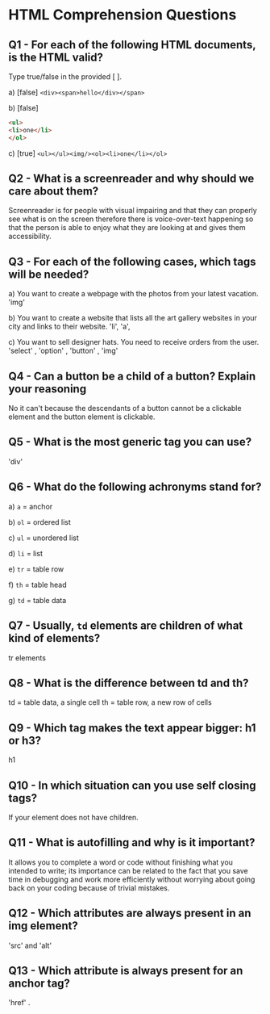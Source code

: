 # HTML Comprehension Questions

## Q1 - For each of the following HTML documents, is the HTML valid?

Type true/false in the provided [ ].

a) [false] `<div><span>hello</div></span>`

b) [false]

```html
<ul>
<li>one</li>
</ol>
```

c) [true] `<ul></ul><img/><ol><li>one</li></ol>`

## Q2 - What is a screenreader and why should we care about them?

Screenreader is for people with visual impairing and that they can properly see what is on the screen therefore there is voice-over-text happening so that the person is able to enjoy what they are looking at and gives them accessibility.

## Q3 - For each of the following cases, which tags will be needed?

a) You want to create a webpage with the photos from your latest vacation. 'img'

b) You want to create a website that lists all the art gallery websites in your city and links to their website. 'li', 'a',

c) You want to sell designer hats. You need to receive orders from the user. 'select' , 'option' , 'button' , 'img'

## Q4 - Can a button be a child of a button? Explain your reasoning

No it can't because the descendants of a button cannot be a clickable element and the button element is clickable.

## Q5 - What is the most generic tag you can use?

'div'

## Q6 - What do the following achronyms stand for?

a) `a` = anchor

b) `ol` = ordered list

c) `ul` = unordered list

d) `li` = list

e) `tr` = table row

f) `th` = table head

g) `td` = table data

## Q7 - Usually, `td` elements are children of what kind of elements?

tr elements

## Q8 - What is the difference between td and th?

td = table data, a single cell
th = table row, a new row of cells

## Q9 - Which tag makes the text appear bigger: h1 or h3?

h1

## Q10 - In which situation can you use self closing tags?

If your element does not have children.

## Q11 - What is autofilling and why is it important?

It allows you to complete a word or code without finishing what you intended to write; its importance can be related to the fact that you save time in debugging and work more efficiently without worrying about going back on your coding because of trivial mistakes.

## Q12 - Which attributes are always present in an img element?

'src' and 'alt'

## Q13 - Which attribute is always present for an anchor tag?

'href'
.
